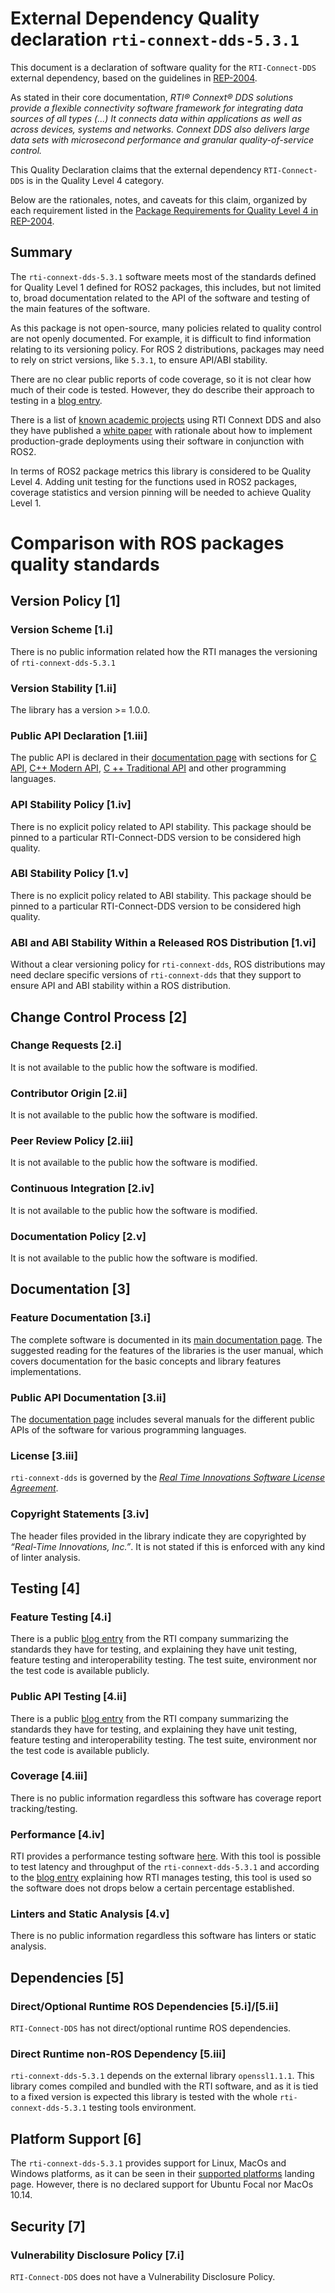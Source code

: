 # **External Dependency Quality declaration** `rti-connext-dds-5.3.1` 

This document is a declaration of software quality for the `RTI-Connect-DDS` external dependency, based on the guidelines in [REP-2004](https://github.com/ros-infrastructure/rep/blob/master/rep-2004.rst).

As stated in their core documentation, *RTI® Connext® DDS solutions provide a flexible connectivity software framework for integrating data sources of all types (...) It connects data within applications as well as across devices, systems and networks. _Connext DDS_ also delivers large data sets with microsecond performance and granular quality-of-service control.* 

This Quality Declaration claims that the external dependency `RTI-Connect-DDS` is in the Quality Level 4 category.

Below are the rationales, notes, and caveats for this claim, organized by each requirement listed in the [Package Requirements for Quality Level 4 in REP-2004](https://www.ros.org/reps/rep-2004.html).

## Summary
The `rti-connext-dds-5.3.1` software meets most of the standards defined for Quality Level 1 defined for ROS2 packages, this includes, but not limited to, broad documentation related to the API of the software and testing of the main features of the software.

As this package is not open-source, many policies related to quality control are not openly documented. For example, it is difficult to find information relating to its versioning policy. For ROS 2 distributions, packages may need to rely on strict versions, like `5.3.1`, to ensure API/ABI stability. 

There are no clear public reports of code coverage, so it is not clear how much of their code is tested. However, they do describe their approach to testing in a [blog entry](https://www.rti.com/blog/software-testing-at-rti). 

There is a list of [known academic projects](https://community.rti.com/projects) using RTI Connext DDS and also they have published a [white paper](https://www.rti.com/whitepapers/how-to-achieve-production-grade-deployment-with-ros-2-and-rti-connext-dds) with rationale about how to implement production-grade deployments using their software in conjunction with ROS2.

In terms of ROS2 package metrics this library is considered to be Quality Level 4. Adding unit testing for the functions used in ROS2 packages, coverage statistics and version pinning will be needed to achieve Quality Level 1.

# Comparison with ROS packages quality standards

## Version Policy [1]

### Version Scheme [1.i]

There is no public information related how the RTI manages the versioning of `rti-connext-dds-5.3.1`

### Version Stability [1.ii]

The library has a version >= 1.0.0.

### Public API Declaration [1.iii]

The public API is declared in their [documentation page](https://community.rti.com/documentation/rti-connext-dds-531) with sections for [C API](https://community.rti.com/static/documentation/connext-dds/5.3.1/doc/api/connext_dds/api_c/index.html), [C++ Modern API](https://community.rti.com/static/documentation/connext-dds/5.3.1/doc/api/connext_dds/api_cpp2/index.html), [C ++ Traditional API](https://community.rti.com/static/documentation/connext-dds/5.3.1/doc/api/connext_dds/api_cpp/index.html) and other programming languages.

### API Stability Policy [1.iv]

There is no explicit policy related to API stability. This package should be pinned to a particular RTI-Connect-DDS version to be considered high quality.

### ABI Stability Policy [1.v]

There is no explicit policy related to ABI stability. This package should be pinned to a particular RTI-Connect-DDS version to be considered high quality.

### ABI and ABI Stability Within a Released ROS Distribution [1.vi]

Without a clear versioning policy for `rti-connext-dds`, ROS distributions may need declare specific versions of `rti-connext-dds` that they support to ensure API and ABI stability within a ROS distribution.

## Change Control Process [2]

### Change Requests [2.i]

It is not available to the public how the software is modified.

### Contributor Origin [2.ii]

It is not available to the public how the software is modified.

### Peer Review Policy [2.iii]

It is not available to the public how the software is modified.

### Continuous Integration [2.iv]

It is not available to the public how the software is modified.

###  Documentation Policy [2.v]

It is not available to the public how the software is modified.

## Documentation [3]

### Feature Documentation [3.i]

The complete software is documented in its [main documentation page](https://community.rti.com/documentation/rti-connext-dds-531). The suggested reading for the features of the libraries is the user manual, which covers documentation for the basic concepts and library features implementations.

### Public API Documentation [3.ii]

The [documentation page](https://community.rti.com/documentation/rti-connext-dds-531) includes several manuals for the different public APIs of the software for various programming languages.

### License [3.iii]

`rti-connext-dds` is governed by the [*Real Time Innovations Software License Agreement*](https://community.rti.com/content/page/rti-software-license-agreement).

### Copyright Statements [3.iv]

The header files provided in the library indicate they are copyrighted by *“Real-Time Innovations, Inc.”*. It is not stated if this is enforced with any kind of linter analysis.

## Testing [4]

### Feature Testing [4.i]

There is a public [blog entry](https://www.rti.com/blog/software-testing-at-rti) from the RTI company summarizing the standards they have for testing, and explaining they have unit testing, feature testing and interoperability testing. The test suite, environment nor the test code is available publicly.

### Public API Testing [4.ii]

There is a public [blog entry](https://www.rti.com/blog/software-testing-at-rti) from the RTI company summarizing the standards they have for testing, and explaining they have unit testing, feature testing and interoperability testing. The test suite, environment nor the test code is available publicly.

### Coverage [4.iii]

There is no public information regardless this software has coverage report tracking/testing.

### Performance [4.iv]

RTI provides a performance testing software [here](https://community.rti.com/downloads/rti-connext-dds-performance-test). With this tool is possible to test latency and throughput of the `rti-connext-dds-5.3.1` and according to the [blog entry](https://www.rti.com/blog/software-testing-at-rti) explaining how RTI manages testing, this tool is used so the software does not drops below a certain percentage established. 

### Linters and Static Analysis [4.v]

There is no public information regardless this software has linters or static analysis.

## Dependencies [5]

### Direct/Optional Runtime ROS Dependencies [5.i]/[5.ii]

`RTI-Connect-DDS` has not direct/optional runtime ROS dependencies.

### Direct Runtime non-ROS Dependency [5.iii]

`rti-connext-dds-5.3.1` depends on the external library `openssl1.1.1`. This library comes compiled and bundled with the RTI software, and as it is tied to a fixed version is expected this library is tested with the whole `rti-connext-dds-5.3.1` testing tools environment.

## Platform Support [6]

The `rti-connext-dds-5.3.1` provides support for Linux, MacOs and Windows platforms, as it can be seen in their [supported platforms](https://community.rti.com/static/documentation/connext-dds/5.3.1/doc/manuals/connext_dds/html_files/RTI_ConnextDDS_CoreLibraries_ReleaseNotes/index.htm#ReleaseNotes/System_Requirements.htm#Table_SupportedPlatforms) landing page.  However, there is no declared support for Ubuntu Focal nor MacOs 10.14.

## Security [7]

###  Vulnerability Disclosure Policy [7.i]

`RTI-Connect-DDS` does not have a Vulnerability Disclosure Policy.
